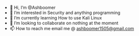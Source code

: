 - 👋 Hi, I’m @Ashboomer
- 👀 I’m interested in Security and anything programming 
- 🌱 I’m currently learning How to use Kali Linux
- 💞️ I’m looking to collaborate on nothing at the moment
- 📫 How to reach me email me @ ashboomer1505@gmail.com

<!---
Ashboomer/Ashboomer is a ✨ special ✨ repository because its `README.md` (this file) appears on your GitHub profile.
You can click the Preview link to take a look at your changes.
--->
